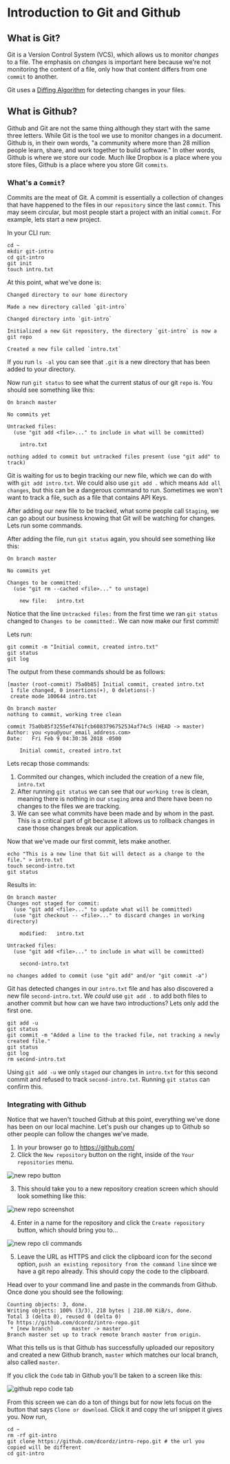 # Introduction to Git and Github

## What is Git?
Git is a Version Control System (VCS), which allows us to monitor *changes* to a file. The emphasis on *changes* is important here because we're not monitoring the content of a file, only how that content differs from one `commit` to another.

Git uses a [Diffing Algorithm](http://www.xmailserver.org/diff2.pdf) for detecting changes in your files.

## What is Github?
Github and Git are not the same thing although they start with the same three letters. While Git is the tool we use to monitor changes in a document. Github is, in their own words, "a community where more than 28 million people learn, share, and work together to build software." In other words, Github is where we store our code. Much like Dropbox is a place where you store files, Github is a place where you store Git `commits`.

### What's a `Commit`?
Commits are the meat of Git. A commit is essentially a collection of changes that have happened to the files in our `repository` since the last `commit`. This may seem circular, but most people start a project with an initial `commit`. For example, lets start a new project.

In your CLI run:
```
cd ~
mkdir git-intro
cd git-intro
git init
touch intro.txt
```

At this point, what we've done is:
```
Changed directory to our home directory

Made a new directory called `git-intro`

Changed directory into `git-intro`

Initialized a new Git repository, the directory `git-intro` is now a git repo

Created a new file called `intro.txt`
```
If you run `ls -al` you can see that `.git` is a new directory that has been added to your directory.

Now run `git status` to see what the current status of our git `repo` is. You should see something like this:
```
On branch master

No commits yet

Untracked files:
  (use "git add <file>..." to include in what will be committed)

	intro.txt

nothing added to commit but untracked files present (use "git add" to track)
```

Git is waiting for us to begin tracking our new file, which we can do with with `git add intro.txt`. We could also use `git add .` which means `Add all changes`, but this can be a dangerous command to run. Sometimes we won't want to track a file, such as a file that contains API Keys.

After adding our new file to be tracked, what some people call `Staging`, we can go about our business knowing that Git will be watching for changes. Lets run some commands.

After adding the file, run `git status` again, you should see something like this:

```
On branch master

No commits yet

Changes to be committed:
  (use "git rm --cached <file>..." to unstage)

	new file:   intro.txt
```

Notice that the line `Untracked files:` from the first time we ran `git status` changed to `Changes to be committed:`. We can now make our first commit!

Lets run:
```
git commit -m "Initial commit, created intro.txt"
git status
git log
```

The output from these commands should be as follows:
```
[master (root-commit) 75a0b85] Initial commit, created intro.txt
 1 file changed, 0 insertions(+), 0 deletions(-)
 create mode 100644 intro.txt

On branch master
nothing to commit, working tree clean

commit 75a0b85f3255ef4761fcb6083796752534af74c5 (HEAD -> master)
Author: you <you@your_email_address.com>
Date:   Fri Feb 9 04:30:36 2018 -0500

    Initial commit, created intro.txt
```

Lets recap those commands:
1. Commited our changes, which included the creation of a new file, `intro.txt`
2. After running `git status` we can see that our `working tree` is clean, meaning there is nothing in our `staging` area and there have been no changes to the files we are tracking.
3. We can see what commits have been made and by whom in the past. This is a critical part of git because it allows us to rollback changes in case those changes break our application.

Now that we've made our first commit, lets make another.

```
echo "This is a new line that Git will detect as a change to the file." > intro.txt
touch second-intro.txt
git status
```

Results in:
```
On branch master
Changes not staged for commit:
  (use "git add <file>..." to update what will be committed)
  (use "git checkout -- <file>..." to discard changes in working directory)

	modified:   intro.txt

Untracked files:
  (use "git add <file>..." to include in what will be committed)

	second-intro.txt

no changes added to commit (use "git add" and/or "git commit -a")
```

Git has detected changes in our `intro.txt` file and has also discovered a new file `second-intro.txt`. We *could* use `git add .` to add both files to another commit but how can we have two introductions? Lets only add the first one.

```
git add -u
git status
git commit -m "Added a line to the tracked file, not tracking a newly created file."
git status
git log
rm second-intro.txt
```
Using `git add -u` we only `staged` our changes in `intro.txt` for this second commit and refused to track `second-intro.txt`. Running `git status` can confirm this.

### Integrating with Github

Notice that we haven't touched Github at this point, everything we've done has been on our local machine. Let's push our changes up to Github so other people can follow the changes we've made.

1. In your browser go to https://github.com/
2. Click the `New repository` button on the right, inside of the `Your repositories` menu.

![new repo button](images/github-new-repo.png)

3. This should take you to a new repository creation screen which should look something like this:

![new repo screenshot](images/new-repo-screen.png)

4. Enter in a name for the repository and click the `Create repository` button, which should bring you to...

![new repo cli commands](images/new-repo-cli-commands.png)

5. Leave the URL as HTTPS and click the clipboard icon for the second option, `push an existing repository from the command line` since we have a git repo already. This should copy the code to the clipboard.

Head over to your command line and paste in the commands from Github. Once done you should see the following:

```
Counting objects: 3, done.
Writing objects: 100% (3/3), 218 bytes | 218.00 KiB/s, done.
Total 3 (delta 0), reused 0 (delta 0)
To https://github.com/dcordz/intro-repo.git
 * [new branch]      master -> master
Branch master set up to track remote branch master from origin.
```
What this tells us is that Github has successfully uploaded our repository and created a new Github branch, `master` which matches our local branch, also called `master`.

If you click the `Code` tab in Github you'll be taken to a screen like this:

![github repo code tab](images/github-repo-code.png)

From this screen we can do a ton of things but for now lets focus on the button that says `Clone or download`. Click it and copy the url snippet it gives you. Now run,

```
cd ~
rm -rf git-intro
git clone https://github.com/dcordz/intro-repo.git # the url you copied will be different
cd git-intro
```
